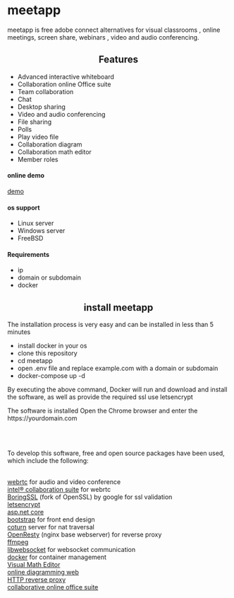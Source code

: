 # meetapp
meetapp is free adobe connect alternatives for visual classrooms , online meetings, screen share,   webinars , video and audio conferencing.
<h2 align="center">Features</h2>
<p><p>
  <ul>
<li>Advanced interactive whiteboard </li>
<li>Collaboration online Office suite  </li>
    <li>Team collaboration</li>
<li> Chat </li>
<li>Desktop sharing</li>
    <li>Video and audio conferencing</li>
     <li>File sharing</li>
     <li>Polls</li>
     <li>Play video file</li>
     <li>Collaboration diagram</li>
     <li>Collaboration math editor</li>
    <li>Member roles</li>
</ul>
<h4>online demo </h4>
<a href='https://en.learn100.ir/'>demo</a>
<h4>os support</h4>
<ul>
  <li>Linux server</li>
  <li>Windows server</li>
  <li>FreeBSD </li>
  </ul>
<h4><strong>Requirements</strong></h4>
<ul>
  <li>ip</li>
  <li>domain or subdomain</li>
   <li>docker</li>
  </ul>
 
 
<h2 align="center">install meetapp</h2>
 
  <p style="text-align: left;">The installation process is very easy and can be installed in less than 5 minutes</p>
  <p></p>
  <ul>
  <li> install docker in your os </li>
    <li> clone this repository</li>
    <li> cd meetapp</li>
  <li> open .env file and replace example.com with a domain or subdomain</li>
  <li>docker-compose up -d </li>
  </ul>
  <p>By executing the above command, Docker will run and download and install the software, as well as provide the required ssl use letsencrypt</p>
  <p>The software is installed Open the Chrome browser and enter the https://yourdomain.com</p>
  <p></p>   
  <br /> <br /> <p>To develop this software, free and open source packages have been used, which include the following:</p>
    
   
 
 
  <br /><a href=''>webrtc</a> for audio and video conference
  <br /><a href=''>intel&reg; collaboration suite</a> for webrtc
  <br /><a href='https://github.com/google/boringssl'>BoringSSL</a>     (fork of OpenSSL) by google for ssl validation
  <br /><a href='https://letsencrypt.org/'>letsencrypt</a>
  <br /><a href='https://github.com/dotnet/aspnetcore'>asp.net core</a>
  <br /><a href='https://getbootstrap.com/'>bootstrap</a> for front end design
  <br /><a href='https://github.com/coturn/coturn'>coturn</a> server for nat traversal
  <br /><a href='https://openresty.org/en/'>OpenResty</a> (nginx base webserver) for reverse proxy
  <br /><a href='https://www.ffmpeg.org/'>ffmpeg</a> 
  <br /><a href='https://libwebsockets.org/'>libwebsocket</a> for websocket communication
  <br /><a href='https://www.docker.com/'>docker</a> for container management 
  <br /><a href='http://visualmatheditor.equatheque.net/index.html'>Visual Math Editor</a> 
  <br /><a href='https://github.com/jgraph/drawio'>online diagramming web</a> 
  <br /><a href='https://github.com/traefik/traefik'>HTTP reverse proxy </a> 
  <br /><a href='https://github.com/CollaboraOnline/online'> collaborative online office suite </a> 
 
  








 




